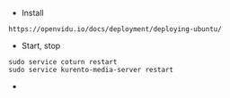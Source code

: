 * Install

```
https://openvidu.io/docs/deployment/deploying-ubuntu/
```

* Start, stop

```
sudo service coturn restart
sudo service kurento-media-server restart
```

* 


